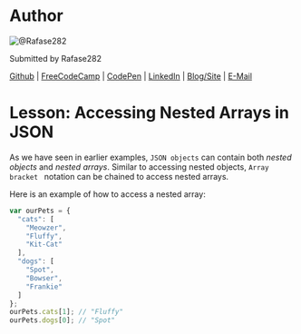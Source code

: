 # Author
![@Rafase282](https://avatars0.githubusercontent.com/Rafase282?&s=128)

Submitted by Rafase282

[Github](https://github.com/Rafase282) | [FreeCodeCamp](http://www.freecodecamp.com/rafase282) | [CodePen](http://codepen.io/Rafase282/) | [LinkedIn](https://www.linkedin.com/in/rafase282) | [Blog/Site](https://rafase282.wordpress.com/) | [E-Mail](mailto:rafase282@gmail.com)

# Lesson: Accessing Nested Arrays in JSON
As we have seen in earlier examples, `JSON objects` can contain both _nested objects_ and _nested arrays_. Similar to accessing nested objects, `Array bracket
` notation can be chained to access nested arrays.

Here is an example of how to access a nested array:

```js
var ourPets = {
  "cats": [
    "Meowzer",
    "Fluffy",
    "Kit-Cat"
  ],
  "dogs": [
    "Spot",
    "Bowser",
    "Frankie"
  ]
};
ourPets.cats[1]; // "Fluffy"
ourPets.dogs[0]; // "Spot"
```
